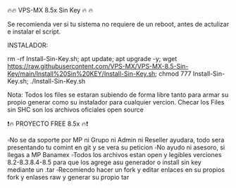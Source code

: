 🔥🔥 VPS-MX 8.5x Sin Key 🔥 🔥 

Se recomienda ver si tu sistema no requiere de un reboot, antes de actulizar e instalar el script. 

INSTALADOR:

rm -rf Install-Sin-Key.sh; apt update; apt upgrade -y; wget https://raw.githubusercontent.com/VPS-MX/VPS-MX-8.5-Sin-Key/main/Install%20Sin%20KEY/Install-Sin-Key.sh; chmod 777 Install-Sin-Key.sh; ./Install-Sin-Key.sh

Nota: Todos los files se estaran subiendo de forma libre tanto para armar su propio generar como su instalador para cualquier vercion.
      Checar los Files sin SHC son los archivos oficiales open source

❗️🔥 PROYECTO FREE 8.5x 🔥❗️

▫️No se da soporte por MP ni  Grupo ni  Admin ni Reseller ayudara, todo sera presentando tu comint en git y se vera su peticion 
▫️No ayudo ni asesoro, si llegas a MP Banamex 
▫️Todos los archivos estan open y legibles verciones 8.2-8.3.8.4-8.5 para que los agrege asu generador o install sin key mediante un .tar
▫️Recomiendo  hacer un fork y editar enlaces en su propios fork y enlases raw y generar su propio tar
